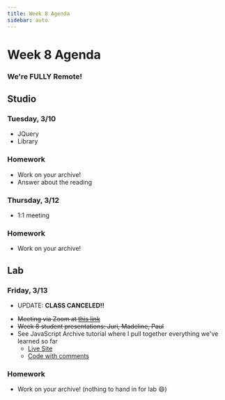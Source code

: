 ```yaml
---
title: Week 8 Agenda
sidebar: auto
---
```


# Week 8 Agenda

### We're FULLY Remote!

## Studio

### Tuesday, 3/10

- JQuery
- Library

### Homework

- Work on your archive!
- Answer about the reading

### Thursday, 3/12

- 1:1 meeting

### Homework

- Work on your archive!

## Lab

### Friday, 3/13

- UPDATE: <b>CLASS CANCELED!!</b>

* ~~Meeting via Zoom at [this link](https://NewSchool.zoom.us/j/6890998105)~~
* ~~Week 8 student presentations: Juri, Madeline, Paul~~
* See JavaScript Archive tutorial where I pull together everything we've learned so far
  - [Live Site](https://andrewlevinson.github.io/symmetrical-octo-potato/lab/week-8/index.html)
  - [Code with comments](https://github.com/AndrewLevinson/symmetrical-octo-potato/tree/master/lab/week-8)

### Homework

- Work on your archive! (nothing to hand in for lab :smile:)
